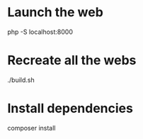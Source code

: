 # Launch the web
php -S localhost:8000

# Recreate all the webs
./build.sh

# Install dependencies
composer install